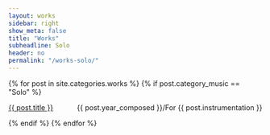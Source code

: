 ```yaml
---
layout: works
sidebar: right
show_meta: false
title: "Works"
subheadline: Solo
header: no
permalink: "/works-solo/"
---
```


{% for post in site.categories.works %}
{% if post.category_music == "Solo" %}
<div class="panel radius b20">
    <p style="text-align:left;"><a href="{{ site.url }}{{ site.baseurl }}{{ post.url }}">{{ post.title }}</a><span style="float:right;"> {{ post.year_composed }}/For {{ post.instrumentation }}</span></p>
</div>
{% endif %}
{% endfor %}
